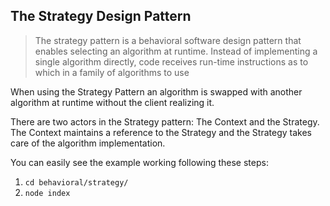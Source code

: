 ## The Strategy Design Pattern

> The strategy pattern is a behavioral software design pattern that enables selecting an algorithm at runtime. Instead of implementing a single algorithm directly, code receives run-time instructions as to which in a family of algorithms to use

When using the Strategy Pattern an algorithm is swapped with another algorithm at runtime without the client realizing it. 

There are two actors in the Strategy pattern: The Context and the Strategy. The Context maintains a reference to the Strategy and the Strategy takes care of the algorithm implementation.

You can easily see the example working following these steps: 
1. `cd behavioral/strategy/`
2. `node index`